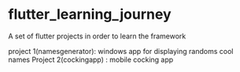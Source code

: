 # flutter_learning_journey
A set of flutter projects in order to learn the framework

project 1(namesgenerator): windows app for displaying randoms cool names
Project 2(cockingapp) : mobile cocking app

